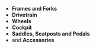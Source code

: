 - **Frames and Forks**
- **Drivetrain**
- **Wheels**
- **Cockpit**
- **Saddles, Seatposts and Pedals**
- and **Accessories**

